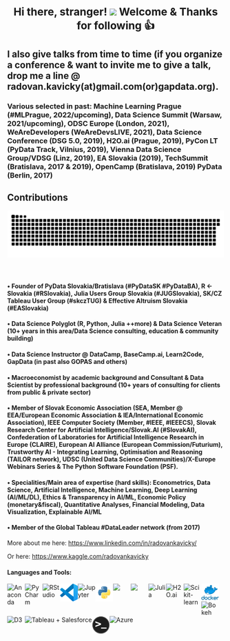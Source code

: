 ### <div align="center"> <h2>Hi there, stranger! <img src="https://media.giphy.com/media/hvRJCLFzcasrR4ia7z/giphy.gif" width="25px"> Welcome & Thanks for following 👍</h2> </div> 

## I also give talks from time to time (if you organize a conference & want to invite me to give a talk, drop me a line @ radovan.kavicky(at)gmail.com(or)gapdata.org). 

### Various selected in past: Machine Learning Prague (#MLPrague, 2022/upcoming), Data Science Summit (Warsaw, 2021/upcoming), ODSC Europe (London, 2021), WeAreDevelopers (WeAreDevsLIVE, 2021), Data Science Conference (DSG 5.0, 2019), H2O.ai (Prague, 2019), PyCon LT (PyData Track, Vilnius, 2019), Vienna Data Science Group/VDSG (Linz, 2019), EA Slovakia (2019), TechSummit (Bratislava, 2017 & 2019), OpenCamp (Bratislava, 2019) PyData (Berlin, 2017)

## Contributions
  <img alt="snake eating my contributions" src="https://raw.githubusercontent.com/radovankavicky/GlobalAIShow2024/main/github-contribution-grid-snake.svg" />
  <br/><br/><br/>
</div>

#### • Founder of PyData Slovakia/Bratislava (#PyDataSK #PyDataBA), R <- Slovakia (#RSlovakia), Julia Users Group Slovakia (#JUGSlovakia), SK/CZ Tableau User Group (#skczTUG) & Effective Altruism Slovakia (#EASlovakia)

#### • Data Science Polyglot (R, Python, Julia ++more) & Data Science Veteran (10+ years in this area/Data Science consulting, education & community building)

#### • Data Science Instructor @ DataCamp, BaseCamp.ai, Learn2Code, GapData (in past also GOPAS and others)

#### • Macroeconomist by academic background and Consultant & Data Scientist by professional background (10+ years of consulting for clients from public & private sector)

#### • Member of Slovak Economic Association (SEA, Member @ EEA/European Economic Association & IEA/International Economic Association), IEEE Computer Society (Member, #IEEE, #IEEECS), Slovak Research Center for Artificial Intelligence/Slovak.AI (#SlovakAI), Confederation of Laboratories for Artificial Intelligence Research in Europe (CLAIRE), European AI Alliance (European Commission/Futurium), Trustworthy AI - Integrating Learning, Optimisation and Reasoning (TAILOR network), UDSC (United Data Science Communities)/X-Europe Webinars Series & The Python Software Foundation (PSF).

#### • Specialities/Main area of expertise (hard skills): Econometrics, Data Science, Artificial Intelligence, Machine Learning, Deep Learning (AI/ML/DL), Ethics & Transparency in AI/ML, Economic Policy (monetary&fiscal), Quantitative Analyses, Financial Modeling, Data Visualization, Explainable AI/ML

#### • Member of the Global Tableau #DataLeader network (from 2017)

More about me here: https://www.linkedin.com/in/radovankavicky/

Or here: https://www.kaggle.com/radovankavicky

#### Languages and Tools:

<img align="left" alt="Anaconda" width="41px" src="https://www.nicepng.com/png/full/85-851058_anaconda-icon-anaconda-python-icon.png" />
<img align="left" alt="PyCharm" width="41px" src="https://miro.medium.com/max/1200/1*6Dhu1H4t028lOGbaZuyRCw.png" />
<img align="left" alt="RStudio" width="41px" src="https://fiverr-res.cloudinary.com/images/t_main1,q_auto,f_auto,q_auto,f_auto/gigs/5513265/original/RStudio-Ball/do-r-programming-and-statistics-with-r.png" />
<img align="left" alt="Visual Studio Code" width="41px" src="https://raw.githubusercontent.com/github/explore/80688e429a7d4ef2fca1e82350fe8e3517d3494d/topics/visual-studio-code/visual-studio-code.png" />
<img align="left" alt="Jupyter" width="41px" src="https://www.pikpng.com/pngl/m/281-2814765_anaconda-clipart-python-logo-pictures-png-anaconda-jupyter.png" />
<img align="left" width="41px" src="https://raw.githubusercontent.com/github/explore/80688e429a7d4ef2fca1e82350fe8e3517d3494d/topics/python/python.png" />
<img align="left" width="41px" src="https://www.lindinglab.science/external-files/images/Rlogo1.png" />
<img align="left" width="41px" src="https://github.com/JuliaLang/julia-logo-graphics/blob/master/images/animated-logo.gif" />
<img align="left" alt="Julia" width="41px" src="https://github.com/JuliaLang/julia-logo-graphics/blob/master/images/old-style/three-balls.png" />
<img align="left" alt="H2O.ai" width="41px" src="https://www.h2o.ai/wp-content/uploads/2018/10/h2o-ai-square.png" /> 
<img align="left" alt="Scikit-learn" width="41px" src="https://pbs.twimg.com/profile_images/1105548722/scikit-learn-logo.png" /> 
<img align="left" alt="MongoDB" width="41px" src="https://raw.githubusercontent.com/github/explore/80688e429a7d4ef2fca1e82350fe8e3517d3494d/topics/docker/docker.png" />
<img align="left" alt="Bokeh" width="41px" src="https://numfocus.org/wp-content/uploads/2018/03/Bokeh-Logo-Twitter.png" />
<img align="left" alt="D3" width="41px" src="https://seeklogo.com/images/D/d3-logo-C1884590DC-seeklogo.com.png" />
<img align="left" alt="Tableau + Salesforce" height="41px" src="https://2gb6lt1mlqep3cowtt3w2itr-wpengine.netdna-ssl.com/wp-content/uploads/2019/06/tableausalesforce-1024x513.png" />
<img align="left" alt="Terminal" width="41px" src="https://raw.githubusercontent.com/github/explore/80688e429a7d4ef2fca1e82350fe8e3517d3494d/topics/terminal/terminal.png" />
<img align="left" alt="Azure" height="41px" src="https://www.vhv.rs/dpng/d/561-5613230_azure-logo-png-transparent-png.png" />

<!--
**radovankavicky/radovankavicky** is a ✨ _special_ ✨ repository because its `README.md` (this file) appears on your GitHub profile.

Here are some ideas to get you started:

- 🔭 I’m currently working on ...
- 🌱 I’m currently learning ...
- 👯 I’m looking to collaborate on ...
- 🤔 I’m looking for help with ...
- 💬 Ask me about ...
- 📫 How to reach me: ...
- 😄 Pronouns: ...
- ⚡ Fun fact: ...
-->
